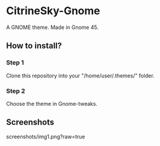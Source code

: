 # CitrineSky-Gnome

A GNOME theme.
Made in Gnome 45.

## How to install?

### Step 1
Clone this repository into your "/home/user/.themes/" folder.

### Step 2
Choose the theme in Gnome-tweaks.

## Screenshots

screenshots/img1.png?raw=true